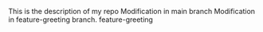 This is the description of my repo
Modification in main branch
Modification in feature-greeting branch.
feature-greeting


